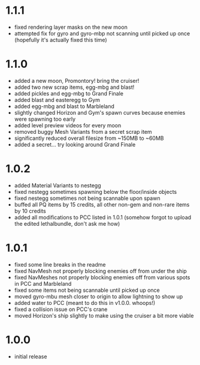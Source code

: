 # 1.1.1
+ fixed rendering layer masks on the new moon
+ attempted fix for gyro and gyro-mbp not scanning until picked up once (hopefully it's actually fixed this time)

# 1.1.0
+ added a new moon, Promontory! bring the cruiser!
+ added two new scrap items, egg-mbg and blast!
+ added pickles and egg-mbg to Grand Finale
+ added blast and easteregg to Gym
+ added egg-mbg and blast to Marbleland
+ slightly changed Horizon and Gym's spawn curves because enemies were spawning too early
+ added level preview videos for every moon
+ removed buggy Mesh Variants from a secret scrap item
+ significantly reduced overall filesize from ~150MB to ~60MB
+ added a secret... try looking around Grand Finale

# 1.0.2
+ added Material Variants to nestegg
+ fixed nestegg sometimes spawning below the floor/inside objects
+ fixed nestegg sometimes not being scannable upon spawn
+ buffed all PQ items by 15 credits, all other non-gem and non-rare items by 10 credits
+ added all modifications to PCC listed in 1.0.1 (somehow forgot to upload the edited lethalbundle, don't ask me how)

# 1.0.1
+ fixed some line breaks in the readme
+ fixed NavMesh not properly blocking enemies off from under the ship
+ fixed NavMeshes not properly blocking enemies off from various spots in PCC and Marbleland
+ fixed some items not being scannable until picked up once
+ moved gyro-mbu mesh closer to origin to allow lightning to show up
+ added water to PCC (meant to do this in v1.0.0. whoops!)
+ fixed a collision issue on PCC's crane
+ moved Horizon's ship slightly to make using the cruiser a bit more viable

# 1.0.0
+ initial release